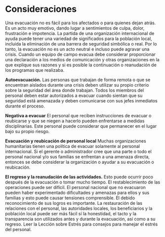 [Title]: # (Consideraciones)
[Order]: # (5)

# Consideraciones

Una evacuación no es fácil para los afectados o para quienes dejan atrás. Es un acto muy emotivo, dando lugar a sentimientos de culpa, dolor, frustración e impotencia. La partida de una organización internacional de ayuda puede tener una variedad de significados para la población local, incluida la eliminación de una barrera de seguridad simbólica o real. Por lo tanto, la evacuación no es un acto neutral e incluso puede agravar una crisis. Cuando un equipo de campo evacua debe considerar proporcionar una declaración a los medios de comunicación y otras organizaciones en la que explique sus razones y si es posible la continuación o reanudación de los programas que realizaba.

**Autoevacuación.** Las personas que trabajan de forma remota o que se encuentran aislados durante una crisis deben utilizar su propio criterio sobre la seguridad del área donde trabajan. Todos los miembros del personal deben estar autorizados a evacuar cuando sientan que su seguridad está amenazada y deben comunicarse con sus jefes inmediatos durante el proceso.

**Negativa a evacuar** El personal que reciben instrucciones de evacuar o reubicarse y que se niegen a hacerlo pueden enfrentarse a medidas disciplinarias. Este personal puede considerar que permanecer en el lugar bajo su propio riesgo.

**Evacuación y reubicación de personal local** Muchas organizaciones humanitarias tienen una política de evacuar solamente al personal internacional. Si el gerente o administrador cree que una parte o todo el personal nacional y/o sus familias se enfrentan a una amenaza directa, entonces se debe considerar la organización o ayudar a su evacuación o reubicación.

**El regreso y la reanudación de las actividades.** Esto puede ocurrir poco después de la evacuación o tomar mucho tiempo. El restablecimiento de las operaciones puede ser difícil. El personal nacional que no evacuaron pueden haber experimentado dificultades y amenazas para ellos y sus familias y esto puede causar tensiones comprensible. El debido reconocimiento de sus logros es importante. La restauración de las relaciones con el personal, las autoridades locales, los beneficiarios y la población local puede ser más fácil sí la honestidad, el tacto y la transparencia son utilizados antes y durante la evacuación, así como a su regreso. Leer la Lección sobre Estrés para consejos para manejar el estrés del personal.
